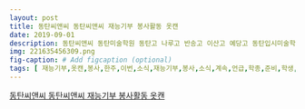 ```yaml
---
layout: post
title: 동탄씨앤씨 동탄씨앤씨 재능기부 봉사활동 옷캔
date: 2019-09-01
description: 동탄씨앤씨 동탄미술학원 동탄고 나루고 반송고 이산고 예당고 동탄입시미술학원 동탄입시반 반송동미술학원 재능기부봉사 재능기부 그리기 옷캔 봉사활동 재능기부 옷캔봉사 안녕하세요 
img: 221635456309.png
fig-caption: # Add figcaption (optional)
tags: [ 재능기부,옷캔,봉사,한주,이번,소식,재능기부,봉사,소식,계속,언급,학종,준비,학생,봉사,시간,학생,미술,봉사,학원,이외,개인,미술,봉사,저희,이번,옷캔,단체,재능기부,봉사,진행,옷캔,단체,한번,옷캔,국내,의류,해외,로지원,의류,관련,구호단체,합성어,슬로건,국내외,소외,계층,옷캔,활동,이군,이번,저희,진행,옷캔,봉사,활동,내용,학생,본인,재능,활용,봉사,보람,학생,활동사진,한번,그림,스케치,모습,우왕,캐릭터,진짜,우왕,우리,그림실력,그림,그린,전사지,프린트,작업,가장,전사지,잘못,다리,작업,다시,하니,학생,손수,전사지,다림질,다리미질,항상,전사지,다림질,흰색,흰색,전사지,사용,운용,전사지,한번,다린,제대로,한번,전사지,한번,그림,손상,학생,완성,한번,학생,정성,그린,무기,모두,마음,아모,상담,문의,상담,가능,시간,금요일,원일,씨앤,미술,학원,캠퍼스,경기도,화성시,중심,상가,미래,프라자 ]
---
```

[동탄씨앤씨 동탄씨앤씨 재능기부 봉사활동 옷캔](https://blog.naver.com/a_000_a?Redirect=Log&logNo=221635456309)